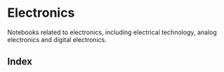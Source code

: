 # Electronics
Notebooks related to electronics, including electrical technology, analog electronics and digital electronics.

## Index